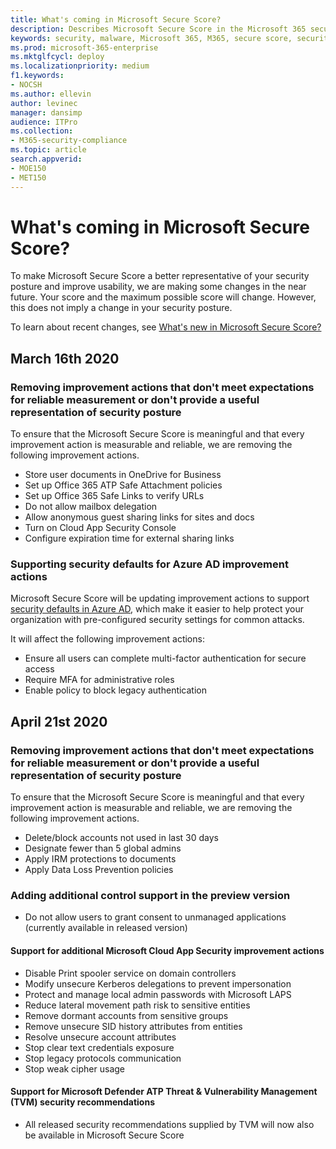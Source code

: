 ```yaml
---
title: What's coming in Microsoft Secure Score?
description: Describes Microsoft Secure Score in the Microsoft 365 security center, how details are calculated, and what security admins can expect.
keywords: security, malware, Microsoft 365, M365, secure score, security center, improvement actions
ms.prod: microsoft-365-enterprise
ms.mktglfcycl: deploy
ms.localizationpriority: medium
f1.keywords:
- NOCSH
ms.author: ellevin
author: levinec
manager: dansimp
audience: ITPro
ms.collection: 
- M365-security-compliance  
ms.topic: article
search.appverid: 
- MOE150
- MET150
---
```


# What's coming in Microsoft Secure Score?

To make Microsoft Secure Score a better representative of your security posture and improve usability, we are making some changes in the near future. Your score and the maximum possible score will change. However, this does not imply a change in your security posture.

To learn about recent changes, see [What's new in Microsoft Secure Score?](microsoft-secure-score.md#whats-new)

## March 16th 2020

### Removing improvement actions that don't meet expectations for reliable measurement or don't provide a useful representation of security posture

To ensure that the Microsoft Secure Score is meaningful and that every improvement action is measurable and reliable, we are removing the following improvement actions.

- Store user documents in OneDrive for Business
- Set up Office 365 ATP Safe Attachment policies
- Set up Office 365 Safe Links to verify URLs
- Do not allow mailbox delegation
- Allow anonymous guest sharing links for sites and docs
- Turn on Cloud App Security Console
- Configure expiration time for external sharing links

### Supporting security defaults for Azure AD improvement actions

Microsoft Secure Score will be updating improvement actions to support [security defaults in Azure AD](https://docs.microsoft.com/azure/active-directory/fundamentals/concept-fundamentals-security-defaults), which make it easier to help protect your organization with pre-configured security settings for common attacks.

It will affect the following improvement actions:

- Ensure all users can complete multi-factor authentication for secure access
- Require MFA for administrative roles
- Enable policy to block legacy authentication

## April 21st 2020

### Removing improvement actions that don't meet expectations for reliable measurement or don't provide a useful representation of security posture

To ensure that the Microsoft Secure Score is meaningful and that every improvement action is measurable and reliable, we are removing the following improvement actions.

- Delete/block accounts not used in last 30 days
- Designate fewer than 5 global admins
- Apply IRM protections to documents
- Apply Data Loss Prevention policies

### Adding additional control support in the preview version
- Do not allow users to grant consent to unmanaged applications (currently available in released version)

#### Support for additional Microsoft Cloud App Security improvement actions
- Disable Print spooler service on domain controllers
- Modify unsecure Kerberos delegations to prevent impersonation
- Protect and manage local admin passwords with Microsoft LAPS
- Reduce lateral movement path risk to sensitive entities
- Remove dormant accounts from sensitive groups
- Remove unsecure SID history attributes from entities
- Resolve unsecure account attributes
- Stop clear text credentials exposure
- Stop legacy protocols communication
- Stop weak cipher usage

#### Support for Microsoft Defender ATP Threat & Vulnerability Management (TVM) security recommendations
- All released security recommendations supplied by TVM will now also be available in Microsoft Secure Score
